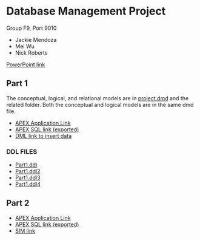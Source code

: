 # Database Management Project
Group F9, Port 9010
  * Jackie Mendoza
  * Mei Wu
  * Nick Roberts
 
[PowerPoint link](https://docs.google.com/presentation/d/1EQ0eNQ4pZudkONt1m6WmyIELxXc7XJ2gh4TH22WLNr0/edit?usp=sharing)

## Part 1
The conceptual, logical, and relational models are in [project.dmd](https://github.com/nickroberts404/F16F9-cs347-apex-app/blob/master/project.dmd) and the related folder. Both the conceptual and logical models are in the same dmd file.

* [APEX Application Link](https://apex.oracle.com/pls/apex/f?p=89954:1)
* [APEX SQL link (exported)](https://github.com/nickroberts404/F16F9-cs347-apex-app/blob/master/f89954.sql)
* [DML link to insert data](https://github.com/nickroberts404/F16F9-cs347-apex-app/blob/master/insert_data.dml)


### DDL FILES
 * [Part1.ddl](https://github.com/nickroberts404/F16F9-cs347-apex-app/blob/master/part1.ddl)
 * [Part1.ddl2](https://github.com/nickroberts404/F16F9-cs347-apex-app/blob/master/part1.ddl2)
 * [Part1.ddl3](https://github.com/nickroberts404/F16F9-cs347-apex-app/blob/master/part1.ddl3)
 * [Part1.ddl4](https://github.com/nickroberts404/F16F9-cs347-apex-app/blob/master/part1.ddl4)

## Part 2
* [APEX Application Link](https://apex.oracle.com/pls/apex/f?p=106708:2:16905269628804::NO:::)
* [APEX SQL link (exported)](https://github.com/nickroberts404/F16F9-cs347-apex-app/blob/master/f106708.sql)
* [SIM link](https://github.com/nickroberts404/F16F9-cs347-apex-app/blob/master/part2.sim)
